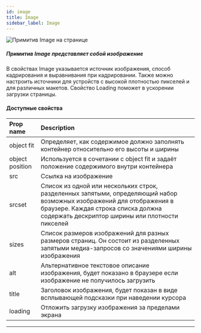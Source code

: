 ```yaml
---
id: image
title: Image
sidebar_label: Image
---
```


![Примитив Image на странице](/scr/primitives-image.png)

##### Примитив Image представляет собой изображение

В свойствах Image указывается источник изображения, способ кадрирования и выравнивания при кадрировании. Также можно настроить источники для устройств с высокой плотностью пикселей и для различных макетов. Свойство Loading поможет в ускорении загрузки страницы.

#### Доступные свойства

| Prop name       | Description                                                                                                                                                                                                     |
| :-------------- | :-------------------------------------------------------------------------------------------------------------------------------------------------------------------------------------------------------------- |
| object fit      | Определяет, как содержимое должно заполнять контейнер относительно его высоты и ширины                                                                                                                          |
| object position | Используется в сочетании с object fit и задаёт положение содержимого внутри контейнера                                                                                                                          |
| src             | Ссылка на изображение                                                                                                                                                                                           |
| srcset          | Список из одной или нескольких строк, разделенных запятыми, определяющий набор возможных изображений для отображения в браузере. Каждая строка списка должна содержать дескриптор ширины или плотности пикселей |
| sizes           | Список размеров изображений для разных размеров страниц. Он состоит из разделенных запятыми медиа-запросов со значениями ширины изображения                                                                     |
| alt             | Альтернативное текстовое описание изображения, будет показано в браузере если изображение не получилось загрузить                                                                                               |
| title           | Заголовок изображения, будет показан в виде всплывающей подсказки при наведении курсора                                                                                                                         |
| loading         | Отложить загрузку изображения за пределами экрана                                                                                                                                                               |

---
